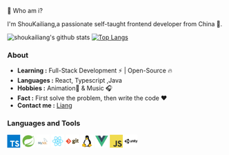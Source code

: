 👋 Who am i?

I'm ShouKailiang,a passionate self-taught frontend developer from China 🚀. 

![shoukailiang's github stats](https://github-readme-stats.vercel.app/api?username=shoukailiang&show_icons=true&icon_color=fff&bg_color=30,e96443,904e95&title_color=fff&text_color=fff)  [![Top Langs](https://github-readme-stats.vercel.app/api/top-langs/?username=shoukailiang&layout=compact)](https://github.com/anuraghazra/github-readme-stats)
### About
-  **Learning :** Full-Stack Development :zap: | Open-Source :fire:    
-  **Languages :** React, Typescript ,Java
-  **Hobbies :** Animation:movie_camera: & Music :headphones:
-  **Fact :** First solve the problem, then write the code :heart:
-  **Contact me :** [Liang](mailto:shoukailiang@qq.com)
### Languages and Tools

<code><img height="30" src="https://raw.githubusercontent.com/github/explore/80688e429a7d4ef2fca1e82350fe8e3517d3494d/topics/typescript/typescript.png"></code>
<code><img height="30" src="https://raw.githubusercontent.com/github/explore/80688e429a7d4ef2fca1e82350fe8e3517d3494d/topics/spring-boot/spring-boot.png"></code>
<code><img height="30" src="https://raw.githubusercontent.com/github/explore/80688e429a7d4ef2fca1e82350fe8e3517d3494d/topics/mysql/mysql.png"></code>
<code><img height="30" src="https://raw.githubusercontent.com/github/explore/80688e429a7d4ef2fca1e82350fe8e3517d3494d/topics/react/react.png"></code>
<code><img height="30" src="https://raw.githubusercontent.com/github/explore/80688e429a7d4ef2fca1e82350fe8e3517d3494d/topics/git/git.png"></code>
<code><img height="30" src="https://raw.githubusercontent.com/github/explore/80688e429a7d4ef2fca1e82350fe8e3517d3494d/topics/linux/linux.png"></code>
<code><img height="30" src="https://raw.githubusercontent.com/github/explore/80688e429a7d4ef2fca1e82350fe8e3517d3494d/topics/vue/vue.png"></code>
<code><img height="30" src="https://raw.githubusercontent.com/github/explore/80688e429a7d4ef2fca1e82350fe8e3517d3494d/topics/javascript/javascript.png"></code>
<code><img height="30" src="https://raw.githubusercontent.com/github/explore/80688e429a7d4ef2fca1e82350fe8e3517d3494d/topics/unity/unity.png"></code>

